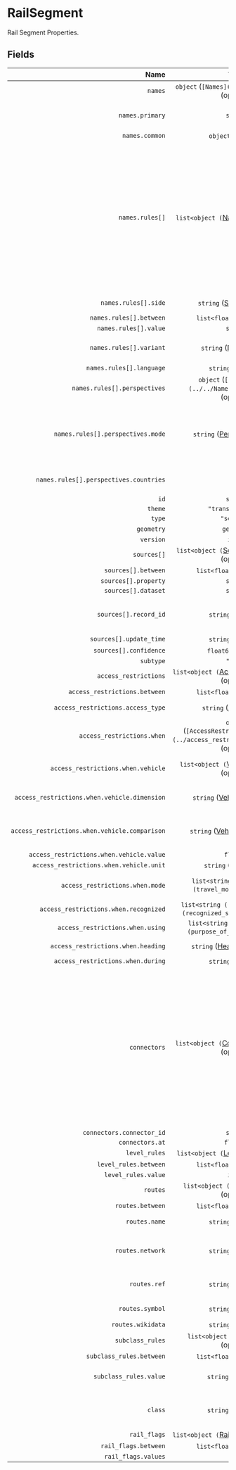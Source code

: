 # RailSegment

Rail Segment Properties.

## Fields

| Name | Type | Description |
|-----:|:----:|-------------|
| `names` | `object` (`[Names](../../Names/names)`) (optional) |  |
| `names.primary` | `string` | The most commonly used name. |
| `names.common` | `object` (optional) |  |
| `names.rules[]` | `list<object (`[NameRule](../../Names/name_rule)`)>` (optional) | Rules for names that cannot be specified in the simple common names property. These rules can cover other name variants such as official, alternate, and short; and they can optionally include geometric scoping (linear referencing) and side-of-road scoping for complex cases. |
| `names.rules[].side` | `string` ([Side](../Names/side)) (optional) | Examples: `left`, `right` |
| `names.rules[].between` | `list<float64>` (optional) |  |
| `names.rules[].value` | `string` |  |
| `names.rules[].variant` | `string` ([NameVariant](../Names/name_variant)) | Examples: `common`, `official`, `alternate`, ... |
| `names.rules[].language` | `string` (optional) |  |
| `names.rules[].perspectives` | `object` (`[Perspectives](../../Names/perspectives)`) (optional) |  |
| `names.rules[].perspectives.mode` | `string` ([PerspectiveMode](../Names/perspective_mode)) | Whether the perspective holder accepts or disputes this name. Examples: `accepted_by`, `disputed_by` |
| `names.rules[].perspectives.countries` | `list` | Countries holding the given mode of perspective. |
| `id` | `string` |  |
| `theme` | `"transportation"` |  |
| `type` | `"segment"` |  |
| `geometry` | `geometry` | Segment centerline |
| `version` | `int32` |  |
| `sources[]` | `list<object (`[SourcePropertyItem](../../Sources/source_property_item)`)>` (optional) |  |
| `sources[].between` | `list<float64>` (optional) |  |
| `sources[].property` | `string` |  |
| `sources[].dataset` | `string` |  |
| `sources[].record_id` | `string` (optional) | Refers to the specific record within the dataset that was used. |
| `sources[].update_time` | `string` (optional) |  |
| `sources[].confidence` | `float64` (optional) |  |
| `subtype` | `"rail"` |  |
| `access_restrictions` | `list<object (`[AccessRestrictionRule](access_restriction_rule)`)>` (optional) |  |
| `access_restrictions.between` | `list<float64>` (optional) |  |
| `access_restrictions.access_type` | `string` ([AccessType](access_type)) | Examples: `allowed`, `denied`, `designated` |
| `access_restrictions.when` | `object` (`[AccessRestrictionWhenClause](../access_restriction_when_clause)`) (optional) |  |
| `access_restrictions.when.vehicle` | `list<object (`[VehicleScopeRule](../vehicle_scope_rule)`)>` (optional) | Vehicle attributes for which the rule applies |
| `access_restrictions.when.vehicle.dimension` | `string` ([VehicleDimension](vehicle_dimension)) | Examples: `axle_count`, `height`, `length`, ... |
| `access_restrictions.when.vehicle.comparison` | `string` ([VehicleComparison](vehicle_comparison)) | Examples: `greater_than`, `greater_than_equal`, `equal`, ... |
| `access_restrictions.when.vehicle.value` | `float64` |  |
| `access_restrictions.when.vehicle.unit` | `string` ([LengthUnit](length_unit)) | `string` ([WeightUnit](weight_unit)) |  |
| `access_restrictions.when.mode` | `list<string ([TravelMode](travel_mode))>` (optional) | Travel mode(s) to which the rule applies |
| `access_restrictions.when.recognized` | `list<string ([RecognizedStatus](recognized_status))>` (optional) |  |
| `access_restrictions.when.using` | `list<string ([PurposeOfUse](purpose_of_use))>` (optional) |  |
| `access_restrictions.when.heading` | `string` ([Heading](heading)) (optional) | Examples: `forward`, `backward` |
| `access_restrictions.when.during` | `string` (optional) |  |
| `connectors` | `list<object (`[ConnectorReference](../connector_reference)`)>` (optional) | List of connectors which this segment is physically connected to and their relative location. Each connector is a possible routing decision point, meaning it defines a place along the segment in which there is possibility to transition to other segments which share the same connector. Default: `[]` |
| `connectors.connector_id` | `string` |  |
| `connectors.at` | `float64` |  |
| `level_rules` | `list<object (`[LevelRule](level_rule)`)>` (optional) |  |
| `level_rules.between` | `list<float64>` (optional) |  |
| `level_rules.value` | `int32` |  |
| `routes` | `list<object (`[RouteReference](route_reference)`)>` (optional) |  |
| `routes.between` | `list<float64>` (optional) |  |
| `routes.name` | `string` (optional) | Full name of the route |
| `routes.network` | `string` (optional) | Name of the highway system this route belongs to |
| `routes.ref` | `string` (optional) | Code or number used to reference the route |
| `routes.symbol` | `string` (optional) | URL or description of route signage |
| `routes.wikidata` | `string` (optional) |  |
| `subclass_rules` | `list<object (`[SubclassRule](subclass_rule)`)>` (optional) |  |
| `subclass_rules.between` | `list<float64>` (optional) |  |
| `subclass_rules.value` | `string` ([Subclass](subclass)) | Examples: `link`, `sidewalk`, `crosswalk`, ... |
| `class` | `string` ([RailClass](rail_class)) | Examples: `funicular`, `light_rail`, `monorail`, ... |
| `rail_flags` | `list<object (`[RailFlagRule](rail_flag_rule)`)>` (optional) |  |
| `rail_flags.between` | `list<float64>` (optional) |  |
| `rail_flags.values` | `list` |  |

